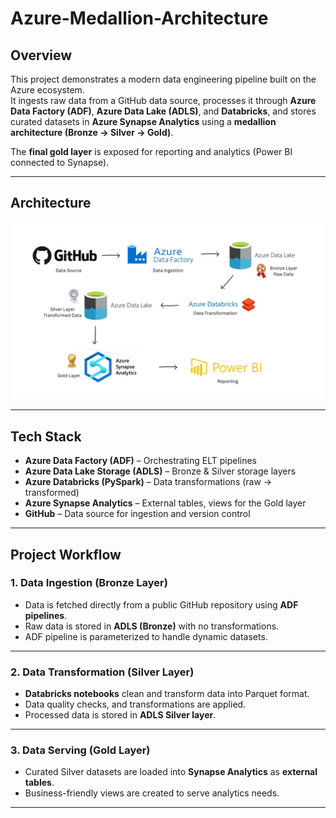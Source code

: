 # Azure-Medallion-Architecture

## **Overview**
This project demonstrates a modern data engineering pipeline built on the Azure ecosystem.  
It ingests raw data from a GitHub data source, processes it through **Azure Data Factory (ADF)**, **Azure Data Lake (ADLS)**, and **Databricks**, and stores curated datasets in **Azure Synapse Analytics** using a **medallion architecture (Bronze → Silver → Gold)**.  

The **final gold layer** is exposed for reporting and analytics (Power BI connected to Synapse).

---

## **Architecture**
![Architecture Diagram](ArchitectureDiagram.jpg)  

---

## **Tech Stack**
- **Azure Data Factory (ADF)** – Orchestrating ELT pipelines  
- **Azure Data Lake Storage (ADLS)** – Bronze & Silver storage layers  
- **Azure Databricks (PySpark)** – Data transformations (raw → transformed)  
- **Azure Synapse Analytics** – External tables, views for the Gold layer 
- **GitHub** – Data source for ingestion and version control  

---

## **Project Workflow**

### **1. Data Ingestion (Bronze Layer)**
- Data is fetched directly from a public GitHub repository using **ADF pipelines**.
- Raw data is stored in **ADLS (Bronze)** with no transformations.
- ADF pipeline is parameterized to handle dynamic datasets.

---

### **2. Data Transformation (Silver Layer)**
- **Databricks notebooks** clean and transform data into Parquet format.
- Data quality checks, and transformations are applied.
- Processed data is stored in **ADLS Silver layer**.

---

### **3. Data Serving (Gold Layer)**
- Curated Silver datasets are loaded into **Synapse Analytics** as **external tables**.
- Business-friendly views are created to serve analytics needs.

---

